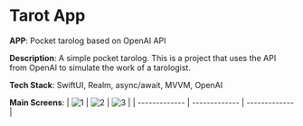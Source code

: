# Tarot App

**APP**: Pocket tarolog based on OpenAI API

**Description**: A simple pocket tarolog. This is a project that uses the API from OpenAI to simulate the work of a tarologist.

**Tech Stack**: SwiftUI, Realm, async/await, MVVM, OpenAI

**Main Screens**:
| ![1](https://github.com/vel9988/Tarot/assets/58105647/0012ffad-9609-401d-ad55-bf797b4b68b6) | ![2](https://github.com/vel9988/Tarot/assets/58105647/d2509eb3-e02a-4609-b22c-20c344497609) | ![3](https://github.com/vel9988/Tarot/assets/58105647/705e72b0-5241-4bea-9542-5687aa478d3e) |
| ------------- | ------------- | ------------- |





